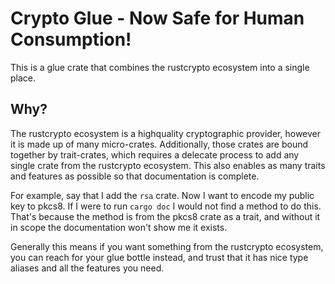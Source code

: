 # Crypto Glue - Now Safe for Human Consumption!

This is a glue crate that combines the rustcrypto ecosystem into a single place.

## Why?

The rustcrypto ecosystem is a highquality cryptographic provider, however it is made up of many
micro-crates. Additionally, those crates are bound together by trait-crates, which requires a
delecate process to add any single crate from the rustcrypto ecosystem. This also enables as many
traits and features as possible so that documentation is complete.

For example, say that I add the `rsa` crate. Now I want to encode my public key to pkcs8. If I were
to run `cargo doc` I would not find a method to do this. That's because the method is from the
pkcs8 crate as a trait, and without it in scope the documentation won't show me it exists.

Generally this means if you want something from the rustcrypto ecosystem, you can reach for your
glue bottle instead, and trust that it has nice type aliases and all the features you need.
